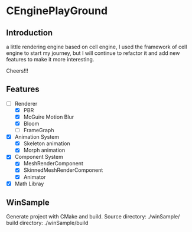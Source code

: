 # CEnginePlayGround

## Introduction
a little rendering engine based on cell engine,
I used the framework of cell engine to start my journey, 
but I will continue to refactor it and add new features to make it more interesting.

Cheers!!!


##  Features
- [ ] Renderer
  - [x] PBR
  - [x] McGuire Motion Blur
  - [x] Bloom
  - [ ] FrameGraph
- [x] Animation System
  - [x] Skeleton animation
  - [x] Morph animation
- [x] Component System
  - [x] MeshRenderComponent
  - [x] SkinnedMeshRenderComponent
  - [x] Animator
- [x] Math Libray

##  WinSample
Generate project with CMake and build.
Source directory: ./winSample/
build directory: ./winSample/build
